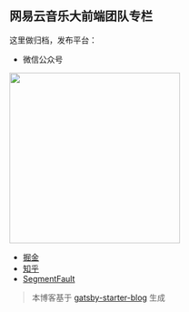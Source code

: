 网易云音乐大前端团队专栏
---

这里做归档，发布平台：

 - 微信公众号
 
<img src="https://p5.music.126.net/obj/wo3DlcOGw6DClTvDisK1/3881153515/8408/bcfa/9544/f3fc89e1b648261cecf9178f64e86c80.png" width="300" />

 - [掘金](https://juejin.im/user/5cd23730f265da03576edbf1/posts)
 - [知乎](https://www.zhihu.com/org/yun-yin-le-qian-duan-ji-zhu-tuan-dui/posts)
 - [SegmentFault](https://segmentfault.com/u/musicfe/articles)

> 本博客基于 [gatsby-starter-blog](https://github.com/gatsbyjs/gatsby-starter-blog) 生成
